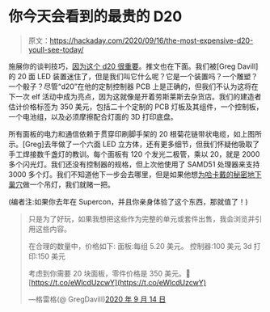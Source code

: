 # 你今天会看到的最贵的 D20

> 原文：<https://hackaday.com/2020/09/16/the-most-expensive-d20-youll-see-today/>

施展你的谈判技巧，[因为这个 d20 很重要](https://twitter.com/GregDavill/status/1305298259057942528)。推文也在下面。我们被[Greg Davill]的 20 面 LED 装置迷住了，但是我们叫它什么呢？它是一个装置吗？一个雕塑？一个骰子？尽管“d20”在他的定制控制器 PCB 上是正确的，但我们不认为这将在下一次 elf 活动中成为亮点，因为这就像是开着劳斯莱斯去杂货店。我们的建造者估计价格标签为 350 美元，包括二十个定制的 PCB 灯板及其组件，一个控制板，一个电池组，以及必须摩擦配合灯面的 3D 打印底盘。

所有面板的电力和通信依赖于贯穿印刷脚手架的 20 根菊花链带状电缆，如上图所示。[Greg]去年做了一个六面 LED 立方体，还有更多细节，但我们怀疑他吸取了手工焊接数千盏灯的教训。每个面板有 120 个发光二极管，乘以 20，就是 2000 多个闪光灯。我们还没有控制器的规格，但上次他使用了 SAMD51 处理器来支持 3000 多个灯。我们不知道他下一步会去哪里，但是如果他想[为哈卡戴的](https://hackaday.com/2012/07/21/building-fiber-optic-chandeliers/)[秘密地下巢穴](https://hackaday.com/2019/12/04/the-story-of-a-secret-underground-parisian-society/)做一个吊灯，我们就赌一把。

(编者注:如果你去年在 Supercon，并且你亲身体验了这个东西，那就值了！)

> 只是为了好玩，如果我想把这些作为完整的单元或套件出售，我会浏览并引用这些内容。
> 
> 在合理的数量中，价格如下:
> 面板:每组 5.20 美元。
> 控制器:100 美元
> 3d 打印:150 美元
> 
> 考虑到你需要 20 块面板，零件价格是 350 美元。😬[https://t.co/eWlcdUzcwY](https://t.co/eWlcdUzcwY)
> 
> —格雷格(@ GregDavill)[2020 年 9 月 14 日](https://twitter.com/GregDavill/status/1305298259057942528?ref_src=twsrc%5Etfw)